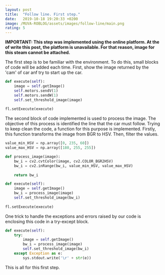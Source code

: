 ```yaml
---
layout: post
title:  "Follow line. First step."
date:   2019-10-18 19:20:33 +0200
image: /MUVA-ROBLOG/assets/images/follow-line/main.png
rating: 5
---
```


**IMPORTANT: This step was implemented using the online platform. At the of write this post, the platform is unavailable. For that reason, image for this steam cannot be attached.**

The first step is to be familiar with the environment. To do this, small blocks of code will be added each time. First, show the image returned by the 'cam' of car anf try to start up the car.

```python
def execute(self):
    image = self.getImage()
    self.motors.sendV(1)
    self.motors.sendW(1)
    self.set_threshold_image(image)
    
fl.setExecute(execute)
```

The second block of code implemented is used to process the image. The objective of this process is identified the line that the car must follow. Trying to keep clean the code, a function for this purpose is implemented. Firstly, this function transforms the image from BGR to HSV. Then, filter the values.

```python
value_min_HSV = np.array([0, 235, 60])
value_max_HSV = np.array([180, 255, 255])

def process_image(image):
    bw_i = cv2.cvtColor(image, cv2.COLOR_BGR2HSV)
    bw_i = cv2.inRange(bw_i, value_min_HSV, value_max_HSV)
    
    return bw_i

def execute(self):
    image = self.getImage()
    bw_i = process_image(image)
    self.set_threshold_image(bw_i)
        
fl.setExecute(execute)
```

One trick to handle the exceptions and errors raised by our code is enclosing this code in a try-except block.

```python
def execute(self):
    try:
        image = self.getImage()
        bw_i = process_image(image)
        self.set_threshold_image(bw_i)
    except Exception as e:
        sys.stdout.write('\r' + str(e))
```

This is all for this first step.

